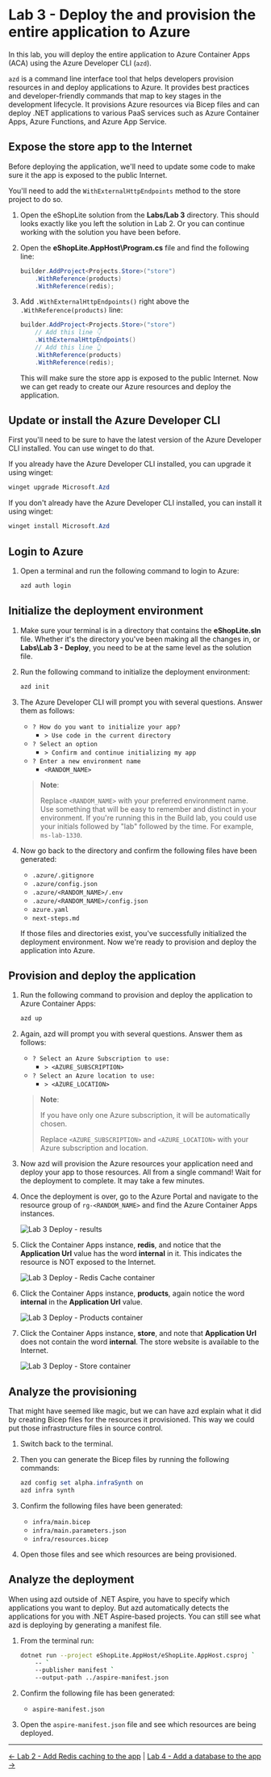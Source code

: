# Lab 3 - Deploy the and provision the entire application to Azure

In this lab, you will deploy the entire application to Azure Container Apps (ACA) using the Azure Developer CLI (`azd`).

`azd` is a command line interface tool that helps developers provision resources in and deploy applications to Azure. It provides best practices and developer-friendly commands that map to key stages in the development lifecycle. It provisions Azure resources via Bicep files and can deploy .NET applications to various PaaS services such as Azure Container Apps, Azure Functions, and Azure App Service.

## Expose the store app to the Internet

Before deploying the application, we'll need to update some code to make sure it the app is exposed to the public Internet.

You'll need to add the `WithExternalHttpEndpoints` method to the store project to do so.

1. Open the eShopLite solution from the **Labs/Lab 3** directory. This should looks exactly like you left the solution in Lab 2. Or you can continue working with the solution you have been before.
1. Open the **eShopLite.AppHost\Program.cs** file and find the following line:

    ```csharp
    builder.AddProject<Projects.Store>("store")
        .WithReference(products)
        .WithReference(redis);
    ```

1. Add `.WithExternalHttpEndpoints()` right above the `.WithReference(products)` line:

    ```csharp
    builder.AddProject<Projects.Store>("store")
        // Add this line 👇
        .WithExternalHttpEndpoints()
        // Add this line 👆
        .WithReference(products)
        .WithReference(redis);
    ```

    This will make sure the store app is exposed to the public Internet. Now we can get ready to create our Azure resources and deploy the application.

## Update or install the Azure Developer CLI

First you'll need to be sure to have the latest version of the Azure Developer CLI installed. You can use winget to do that.

If you already have the Azure Developer CLI installed, you can upgrade it using winget:

```powershell
winget upgrade Microsoft.Azd
```

If you don't already have the Azure Developer CLI installed, you can install it using winget:

```powershell
winget install Microsoft.Azd
```

## Login to Azure

1. Open a terminal and run the following command to login to Azure:

    ```powershell
    azd auth login
    ```

## Initialize the deployment environment

1. Make sure your terminal is in a directory that contains the **eShopLite.sln** file. Whether it's the directory you've been making all the changes in, or **Labs\Lab 3 - Deploy**, you need to be at the same level as the solution file.
1. Run the following command to initialize the deployment environment:

    ```powershell
    azd init
    ```

1. The Azure Developer CLI will prompt you with several questions. Answer them as follows:

   - `? How do you want to initialize your app?`
     - `> Use code in the current directory`
   - `? Select an option`
     - `> Confirm and continue initializing my app`
   - `? Enter a new environment name`
     - `<RANDOM_NAME>`

   > **Note**:
   >
   > Replace `<RANDOM_NAME>` with your preferred environment name. Use something that will be easy to remember and distinct in your environment. If you're running this in the Build lab, you could use your initials followed by "lab" followed by the time. For example, `ms-lab-1330`.

1. Now go back to the directory and confirm the following files have been generated:

   - `.azure/.gitignore`
   - `.azure/config.json`
   - `.azure/<RANDOM_NAME>/.env`
   - `.azure/<RANDOM_NAME>/config.json`
   - `azure.yaml`
   - `next-steps.md`

    If those files and directories exist, you've successfully initialized the deployment environment. Now we're ready to provision and deploy the application into Azure.

## Provision and deploy the application

1. Run the following command to provision and deploy the application to Azure Container Apps:

    ```powershell
    azd up
    ```

1. Again, azd will prompt you with several questions. Answer them as follows:

   - `? Select an Azure Subscription to use:`
     - `> <AZURE_SUBSCRIPTION>`
   - `? Select an Azure location to use:`
     - `> <AZURE_LOCATION>`

   > **Note**:
   >
   > If you have only one Azure subscription, it will be automatically chosen.
   >
   > Replace `<AZURE_SUBSCRIPTION>` and `<AZURE_LOCATION>` with your Azure subscription and location.

1. Now azd will provision the Azure resources your application need and deploy your app to those resources. All from a single command! Wait for the deployment to complete. It may take a few minutes.
1. Once the deployment is over, go to the Azure Portal and navigate to the resource group of `rg-<RANDOM_NAME>` and find the Azure Container Apps instances.

   ![Lab 3 Deploy - results](./images/lab03-01.png)

1. Click the Container Apps instance, **redis**, and notice that the **Application Url** value has the word **internal** in it. This indicates the resource is NOT exposed to the Internet.

   ![Lab 3 Deploy - Redis Cache container](./images/lab03-02.png)

1. Click the Container Apps instance, **products**, again notice the word **internal** in the **Application Url** value.

   ![Lab 3 Deploy - Products container](./images/lab03-03.png)

1. Click the Container Apps instance, **store**, and note that **Application Url** does not contain the word **internal**. The store website is available to the Internet.

   ![Lab 3 Deploy - Store container](./images/lab03-04.png)

## Analyze the provisioning

That might have seemed like magic, but we can have azd explain what it did by creating Bicep files for the resources it provisioned. This way we could put those infrastructure files in source control.

1. Switch back to the terminal.
1. Then you can generate the Bicep files by running the following commands:

    ```powershell
    azd config set alpha.infraSynth on
    azd infra synth
    ```

1. Confirm the following files have been generated:

   - `infra/main.bicep`
   - `infra/main.parameters.json`
   - `infra/resources.bicep`

1. Open those files and see which resources are being provisioned.

## Analyze the deployment

When using azd outside of .NET Aspire, you have to specify which applications you want to deploy. But azd automatically detects the applications for you with .NET Aspire-based projects. You can still see what azd is deploying by generating a manifest file.

1. From the terminal run:

    ```bash
    dotnet run --project eShopLite.AppHost/eShopLite.AppHost.csproj `
        -- `
        --publisher manifest `
        --output-path ../aspire-manifest.json
    ```

1. Confirm the following file has been generated:

   - `aspire-manifest.json`

1. Open the `aspire-manifest.json` file and see which resources are being deployed.

---

[<- Lab 2 - Add Redis caching to the app](/Labs/Lab%202%20-%20Caching%20and%20Dashboard/README.md) | [Lab 4 - Add a database to the app ->](/Labs/Lab%204%20-%20Data/README.md)
